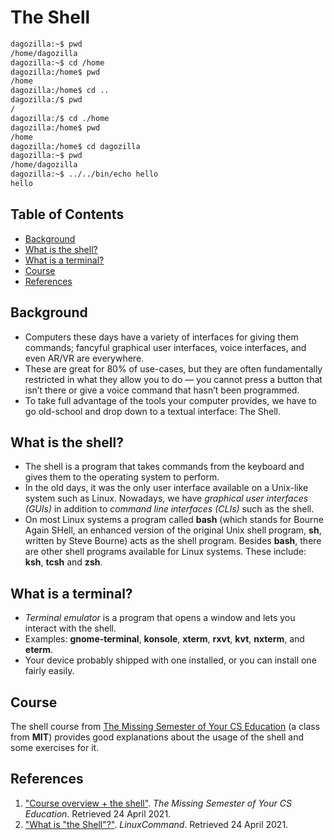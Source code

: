 # The Shell

```bash
dagozilla:~$ pwd
/home/dagozilla
dagozilla:~$ cd /home
dagozilla:/home$ pwd
/home
dagozilla:/home$ cd ..
dagozilla:/$ pwd
/
dagozilla:/$ cd ./home
dagozilla:/home$ pwd
/home
dagozilla:/home$ cd dagozilla
dagozilla:~$ pwd
/home/dagozilla
dagozilla:~$ ../../bin/echo hello
hello
```
## Table of Contents
- [Background](#background)
- [What is the shell?](#what-is-the-shell)
- [What is a terminal?](#what-is-a-terminal)
- [Course](#course)
- [References](#references)

## Background
- Computers these days have a variety of interfaces for giving them commands; fancyful graphical user interfaces, voice interfaces, and even AR/VR are everywhere.
- These are great for 80% of use-cases, but they are often fundamentally restricted in what they allow you to do — you cannot press a button that isn’t there or give a voice command that hasn’t been programmed.
- To take full advantage of the tools your computer provides, we have to go old-school and drop down to a textual interface: The Shell.

## What is the shell?
- The shell is a program that takes commands from the keyboard and gives them to the operating system to perform.
- In the old days, it was the only user interface available on a Unix-like system such as Linux. Nowadays, we have *graphical user interfaces (GUIs)* in addition to *command line interfaces (CLIs)* such as the shell.
- On most Linux systems a program called **bash** (which stands for Bourne Again SHell, an enhanced version of the original Unix shell program, **sh**, written by Steve Bourne) acts as the shell program. Besides **bash**, there are other shell programs available for Linux systems. These include: **ksh**, **tcsh** and **zsh**.

## What is a terminal?
- *Terminal emulator* is a program that opens a window and lets you interact with the shell.
- Examples: **gnome-terminal**, **konsole**, **xterm**, **rxvt**, **kvt**, **nxterm**, and **eterm**.
- Your device probably shipped with one installed, or you can install one fairly easily.

## Course
The shell course from [The Missing Semester of Your CS Education](https://missing.csail.mit.edu/2020/course-shell/) (a class from **MIT**) provides good explanations about the usage of the shell and some exercises for it.

## References
1. ["Course overview + the shell"](https://missing.csail.mit.edu/2020/course-shell/). *The Missing Semester of Your CS Education*. Retrieved 24 April 2021.
2. ["What is "the Shell"?"](https://linuxcommand.org/lc3_lts0010.php). *LinuxCommand*. Retrieved 24 April 2021.
